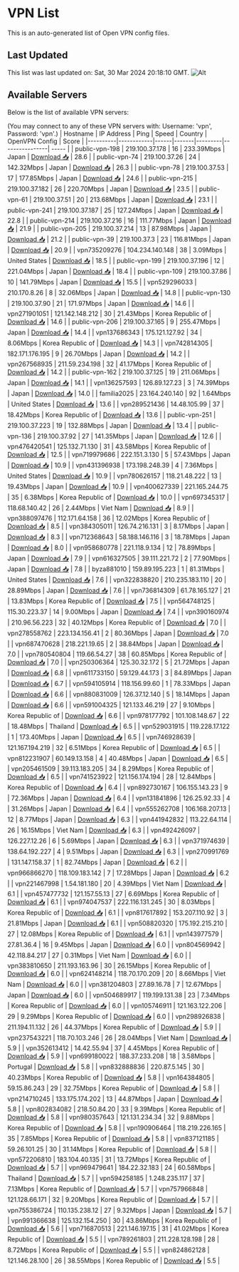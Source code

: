 # VPN List

This is an auto-generated list of Open VPN config files.

## Last Updated

This list was last updated on: Sat, 30 Mar 2024 20:18:10 GMT.
![Alt](https://repobeats.axiom.co/api/embed/186b98318ef1479477931607c1ad7d823f12451f.svg "Repobeats analytics image")

## Available Servers

Below is the list of available VPN servers:

(You may connect to any of these VPN servers with: Username: 'vpn', Password: 'vpn'.)
| Hostname | IP Address | Ping | Speed | Country | OpenVPN Config | Score |
|----------|------------|------|-------|---------|----------------| ----- |
| public-vpn-198 | 219.100.37.178 | 16 | 233.39Mbps | Japan | [Download 📥](./configs/server_0_JP.ovpn) | 28.6 |
| public-vpn-74 | 219.100.37.26 | 24 | 142.32Mbps | Japan | [Download 📥](./configs/server_1_JP.ovpn) | 26.3 |
| public-vpn-78 | 219.100.37.53 | 17 | 177.85Mbps | Japan | [Download 📥](./configs/server_2_JP.ovpn) | 24.6 |
| public-vpn-215 | 219.100.37.182 | 26 | 220.70Mbps | Japan | [Download 📥](./configs/server_3_JP.ovpn) | 23.5 |
| public-vpn-61 | 219.100.37.51 | 20 | 213.68Mbps | Japan | [Download 📥](./configs/server_4_JP.ovpn) | 23.1 |
| public-vpn-241 | 219.100.37.187 | 25 | 127.24Mbps | Japan | [Download 📥](./configs/server_5_JP.ovpn) | 22.8 |
| public-vpn-214 | 219.100.37.216 | 16 | 111.77Mbps | Japan | [Download 📥](./configs/server_6_JP.ovpn) | 21.9 |
| public-vpn-205 | 219.100.37.214 | 13 | 87.98Mbps | Japan | [Download 📥](./configs/server_7_JP.ovpn) | 21.2 |
| public-vpn-39 | 219.100.37.3 | 23 | 116.81Mbps | Japan | [Download 📥](./configs/server_8_JP.ovpn) | 20.9 |
| vpn735209276 | 104.234.140.148 | 38 | 3.09Mbps | United States | [Download 📥](./configs/server_9_US.ovpn) | 18.5 |
| public-vpn-199 | 219.100.37.196 | 12 | 221.04Mbps | Japan | [Download 📥](./configs/server_10_JP.ovpn) | 18.4 |
| public-vpn-109 | 219.100.37.86 | 10 | 141.79Mbps | Japan | [Download 📥](./configs/server_11_JP.ovpn) | 15.5 |
| vpn529296033 | 210.170.8.26 | 8 | 32.06Mbps | Japan | [Download 📥](./configs/server_12_JP.ovpn) | 14.8 |
| public-vpn-130 | 219.100.37.90 | 21 | 171.97Mbps | Japan | [Download 📥](./configs/server_13_JP.ovpn) | 14.6 |
| vpn271901051 | 121.142.148.212 | 30 | 21.43Mbps | Korea Republic of | [Download 📥](./configs/server_14_KR.ovpn) | 14.6 |
| public-vpn-206 | 219.100.37.165 | 9 | 255.47Mbps | Japan | [Download 📥](./configs/server_15_JP.ovpn) | 14.4 |
| vpn137686343 | 175.121.127.92 | 34 | 8.06Mbps | Korea Republic of | [Download 📥](./configs/server_16_KR.ovpn) | 14.3 |
| vpn742814305 | 182.171.176.195 | 9 | 26.70Mbps | Japan | [Download 📥](./configs/server_17_JP.ovpn) | 14.2 |
| vpn267568935 | 211.59.234.198 | 32 | 41.17Mbps | Korea Republic of | [Download 📥](./configs/server_18_KR.ovpn) | 14.2 |
| public-vpn-162 | 219.100.37.125 | 19 | 211.06Mbps | Japan | [Download 📥](./configs/server_19_JP.ovpn) | 14.1 |
| vpn136257593 | 126.89.127.23 | 3 | 74.39Mbps | Japan | [Download 📥](./configs/server_20_JP.ovpn) | 14.0 |
| familia2025 | 23.164.240.140 | 92 | 1.64Mbps | United States | [Download 📥](./configs/server_21_US.ovpn) | 13.6 |
| vpn289521436 | 14.48.105.99 | 37 | 18.42Mbps | Korea Republic of | [Download 📥](./configs/server_22_KR.ovpn) | 13.6 |
| public-vpn-251 | 219.100.37.223 | 19 | 132.88Mbps | Japan | [Download 📥](./configs/server_23_JP.ovpn) | 13.4 |
| public-vpn-136 | 219.100.37.92 | 27 | 141.35Mbps | Japan | [Download 📥](./configs/server_24_JP.ovpn) | 12.6 |
| vpn476420541 | 125.132.71.130 | 31 | 43.58Mbps | Korea Republic of | [Download 📥](./configs/server_25_KR.ovpn) | 12.5 |
| vpn719979686 | 222.151.3.130 | 5 | 57.43Mbps | Japan | [Download 📥](./configs/server_26_JP.ovpn) | 10.9 |
| vpn431396938 | 173.198.248.39 | 4 | 7.36Mbps | United States | [Download 📥](./configs/server_27_US.ovpn) | 10.9 |
| vpn780626157 | 118.21.48.222 | 13 | 19.43Mbps | Japan | [Download 📥](./configs/server_28_JP.ovpn) | 10.9 |
| vpn400627339 | 221.165.244.75 | 35 | 6.38Mbps | Korea Republic of | [Download 📥](./configs/server_29_KR.ovpn) | 10.0 |
| vpn697345317 | 118.68.140.42 | 26 | 2.44Mbps | Viet Nam | [Download 📥](./configs/server_30_VN.ovpn) | 8.9 |
| vpn388097476 | 112.171.64.158 | 36 | 12.02Mbps | Korea Republic of | [Download 📥](./configs/server_31_KR.ovpn) | 8.5 |
| vpn384305011 | 126.74.216.131 | 3 | 8.17Mbps | Japan | [Download 📥](./configs/server_32_JP.ovpn) | 8.3 |
| vpn712368643 | 58.188.146.116 | 3 | 18.78Mbps | Japan | [Download 📥](./configs/server_33_JP.ovpn) | 8.0 |
| vpn958680778 | 221.118.9.134 | 12 | 78.89Mbps | Japan | [Download 📥](./configs/server_34_JP.ovpn) | 7.9 |
| vpn616327505 | 39.111.221.72 | 2 | 77.90Mbps | Japan | [Download 📥](./configs/server_35_JP.ovpn) | 7.8 |
| byza881010 | 159.89.195.223 | 1 | 81.31Mbps | United States | [Download 📥](./configs/server_36_US.ovpn) | 7.6 |
| vpn322838820 | 210.235.183.110 | 20 | 28.89Mbps | Japan | [Download 📥](./configs/server_37_JP.ovpn) | 7.6 |
| vpn736814309 | 61.78.165.127 | 21 | 13.83Mbps | Korea Republic of | [Download 📥](./configs/server_38_KR.ovpn) | 7.5 |
| vpn564748125 | 115.30.223.37 | 14 | 9.00Mbps | Japan | [Download 📥](./configs/server_39_JP.ovpn) | 7.4 |
| vpn390160974 | 210.96.56.223 | 32 | 40.12Mbps | Korea Republic of | [Download 📥](./configs/server_40_KR.ovpn) | 7.0 |
| vpn278558762 | 223.134.156.41 | 2 | 80.36Mbps | Japan | [Download 📥](./configs/server_41_JP.ovpn) | 7.0 |
| vpn687470628 | 218.221.19.65 | 2 | 38.84Mbps | Japan | [Download 📥](./configs/server_42_JP.ovpn) | 7.0 |
| vpn780540804 | 119.66.54.27 | 38 | 60.85Mbps | Korea Republic of | [Download 📥](./configs/server_43_KR.ovpn) | 7.0 |
| vpn250306364 | 125.30.32.172 | 5 | 21.72Mbps | Japan | [Download 📥](./configs/server_44_JP.ovpn) | 6.8 |
| vpn611733150 | 59.129.44.173 | 3 | 84.89Mbps | Japan | [Download 📥](./configs/server_45_JP.ovpn) | 6.7 |
| vpn594105914 | 118.156.99.60 | 1 | 78.33Mbps | Japan | [Download 📥](./configs/server_46_JP.ovpn) | 6.6 |
| vpn880831009 | 126.37.12.140 | 5 | 18.14Mbps | Japan | [Download 📥](./configs/server_47_JP.ovpn) | 6.6 |
| vpn591004325 | 121.133.46.219 | 27 | 9.10Mbps | Korea Republic of | [Download 📥](./configs/server_48_KR.ovpn) | 6.6 |
| vpn978177792 | 101.108.148.67 | 22 | 18.48Mbps | Thailand | [Download 📥](./configs/server_49_TH.ovpn) | 6.5 |
| vpn529031915 | 119.228.17.122 | 1 | 173.40Mbps | Japan | [Download 📥](./configs/server_50_JP.ovpn) | 6.5 |
| vpn746928639 | 121.167.194.219 | 32 | 6.51Mbps | Korea Republic of | [Download 📥](./configs/server_51_KR.ovpn) | 6.5 |
| vpn812231907 | 60.149.13.158 | 4 | 40.48Mbps | Japan | [Download 📥](./configs/server_52_JP.ovpn) | 6.5 |
| vpn205461509 | 39.113.183.205 | 34 | 8.29Mbps | Korea Republic of | [Download 📥](./configs/server_53_KR.ovpn) | 6.5 |
| vpn741523922 | 121.156.174.194 | 28 | 12.84Mbps | Korea Republic of | [Download 📥](./configs/server_54_KR.ovpn) | 6.4 |
| vpn892730167 | 106.155.143.23 | 9 | 72.36Mbps | Japan | [Download 📥](./configs/server_55_JP.ovpn) | 6.4 |
| vpn131841896 | 126.25.92.33 | 4 | 31.26Mbps | Japan | [Download 📥](./configs/server_56_JP.ovpn) | 6.4 |
| vpn555262708 | 106.168.207.13 | 12 | 8.77Mbps | Japan | [Download 📥](./configs/server_57_JP.ovpn) | 6.3 |
| vpn441942832 | 113.22.64.114 | 26 | 16.15Mbps | Viet Nam | [Download 📥](./configs/server_58_VN.ovpn) | 6.3 |
| vpn492426097 | 126.227.12.26 | 6 | 5.69Mbps | Japan | [Download 📥](./configs/server_59_JP.ovpn) | 6.3 |
| vpn371974639 | 138.64.192.227 | 4 | 9.51Mbps | Japan | [Download 📥](./configs/server_60_JP.ovpn) | 6.3 |
| vpn270991769 | 131.147.158.37 | 1 | 82.74Mbps | Japan | [Download 📥](./configs/server_61_JP.ovpn) | 6.2 |
| vpn966866270 | 118.109.183.142 | 7 | 17.28Mbps | Japan | [Download 📥](./configs/server_62_JP.ovpn) | 6.2 |
| vpn221467998 | 1.54.181.180 | 20 | 4.39Mbps | Viet Nam | [Download 📥](./configs/server_63_VN.ovpn) | 6.1 |
| vpn457477732 | 121.157.55.13 | 27 | 6.69Mbps | Korea Republic of | [Download 📥](./configs/server_64_KR.ovpn) | 6.1 |
| vpn974047537 | 222.116.131.245 | 30 | 8.03Mbps | Korea Republic of | [Download 📥](./configs/server_65_KR.ovpn) | 6.1 |
| vpn817617892 | 153.207.110.92 | 3 | 21.81Mbps | Japan | [Download 📥](./configs/server_66_JP.ovpn) | 6.1 |
| vpn508820320 | 175.192.215.210 | 27 | 12.08Mbps | Korea Republic of | [Download 📥](./configs/server_67_KR.ovpn) | 6.1 |
| vpn143977579 | 27.81.36.4 | 16 | 9.45Mbps | Japan | [Download 📥](./configs/server_68_JP.ovpn) | 6.0 |
| vpn804569942 | 42.118.84.217 | 27 | 0.31Mbps | Viet Nam | [Download 📥](./configs/server_69_VN.ovpn) | 6.0 |
| vpn383810650 | 211.193.163.96 | 30 | 26.15Mbps | Korea Republic of | [Download 📥](./configs/server_70_KR.ovpn) | 6.0 |
| vpn624148214 | 118.70.170.209 | 20 | 8.66Mbps | Viet Nam | [Download 📥](./configs/server_71_VN.ovpn) | 6.0 |
| vpn381204803 | 27.89.16.78 | 7 | 12.67Mbps | Japan | [Download 📥](./configs/server_72_JP.ovpn) | 6.0 |
| vpn504689917 | 119.199.131.38 | 23 | 7.34Mbps | Korea Republic of | [Download 📥](./configs/server_73_KR.ovpn) | 6.0 |
| vpn105746911 | 121.163.122.206 | 29 | 9.29Mbps | Korea Republic of | [Download 📥](./configs/server_74_KR.ovpn) | 6.0 |
| vpn298926838 | 211.194.11.132 | 26 | 44.37Mbps | Korea Republic of | [Download 📥](./configs/server_75_KR.ovpn) | 5.9 |
| vpn237543221 | 118.70.103.246 | 26 | 28.04Mbps | Viet Nam | [Download 📥](./configs/server_76_VN.ovpn) | 5.9 |
| vpn352613412 | 14.42.55.94 | 37 | 4.45Mbps | Korea Republic of | [Download 📥](./configs/server_77_KR.ovpn) | 5.9 |
| vpn699180022 | 188.37.233.208 | 18 | 3.58Mbps | Portugal | [Download 📥](./configs/server_78_PT.ovpn) | 5.8 |
| vpn832888836 | 220.87.5.145 | 30 | 40.23Mbps | Korea Republic of | [Download 📥](./configs/server_79_KR.ovpn) | 5.8 |
| vpn164384805 | 59.15.86.243 | 29 | 32.75Mbps | Korea Republic of | [Download 📥](./configs/server_80_KR.ovpn) | 5.8 |
| vpn214710245 | 133.175.174.202 | 13 | 44.87Mbps | Japan | [Download 📥](./configs/server_81_JP.ovpn) | 5.8 |
| vpn802834082 | 218.50.84.20 | 33 | 9.39Mbps | Korea Republic of | [Download 📥](./configs/server_82_KR.ovpn) | 5.8 |
| vpn980357643 | 121.131.234.34 | 32 | 9.88Mbps | Korea Republic of | [Download 📥](./configs/server_83_KR.ovpn) | 5.8 |
| vpn190906464 | 118.219.226.165 | 35 | 7.85Mbps | Korea Republic of | [Download 📥](./configs/server_84_KR.ovpn) | 5.8 |
| vpn837121185 | 59.26.101.25 | 30 | 31.14Mbps | Korea Republic of | [Download 📥](./configs/server_85_KR.ovpn) | 5.8 |
| vpn572206810 | 183.104.40.135 | 31 | 13.72Mbps | Korea Republic of | [Download 📥](./configs/server_86_KR.ovpn) | 5.7 |
| vpn969479641 | 184.22.32.183 | 24 | 60.58Mbps | Thailand | [Download 📥](./configs/server_87_TH.ovpn) | 5.7 |
| vpn594258185 | 1.248.235.117 | 37 | 7.13Mbps | Korea Republic of | [Download 📥](./configs/server_88_KR.ovpn) | 5.7 |
| vpn757966848 | 121.128.66.171 | 32 | 9.20Mbps | Korea Republic of | [Download 📥](./configs/server_89_KR.ovpn) | 5.7 |
| vpn755386724 | 110.135.238.12 | 27 | 9.32Mbps | Japan | [Download 📥](./configs/server_90_JP.ovpn) | 5.7 |
| vpn991366638 | 125.132.154.250 | 30 | 43.86Mbps | Korea Republic of | [Download 📥](./configs/server_91_KR.ovpn) | 5.6 |
| vpn716870513 | 221.146.197.15 | 31 | 41.02Mbps | Korea Republic of | [Download 📥](./configs/server_92_KR.ovpn) | 5.5 |
| vpn789261803 | 211.228.128.198 | 28 | 8.72Mbps | Korea Republic of | [Download 📥](./configs/server_93_KR.ovpn) | 5.5 |
| vpn824862128 | 121.146.28.100 | 26 | 38.55Mbps | Korea Republic of | [Download 📥](./configs/server_94_KR.ovpn) | 5.5 |
